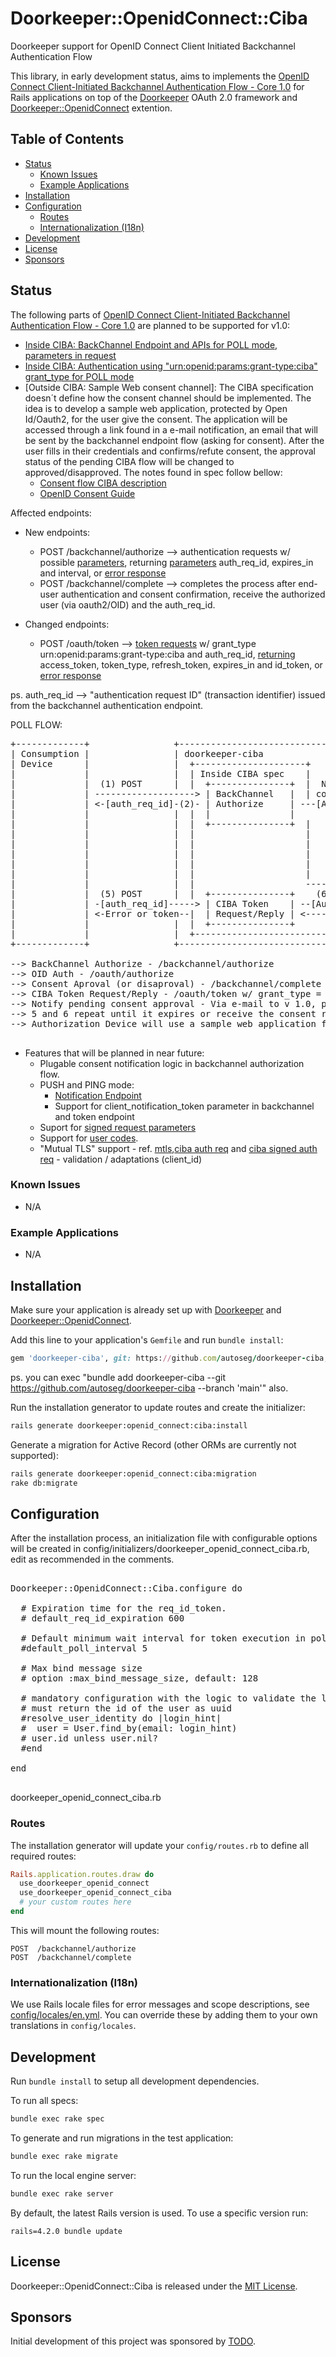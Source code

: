 # Doorkeeper::OpenidConnect::Ciba
Doorkeeper support for OpenID Connect Client Initiated Backchannel Authentication Flow

This library, in early development status, aims to implements the [OpenID Connect Client-Initiated Backchannel Authentication Flow - Core 1.0](https://openid.net/specs/openid-client-initiated-backchannel-authentication-core-1_0.html) for Rails applications on top of the [Doorkeeper](https://github.com/doorkeeper-gem/doorkeeper) OAuth 2.0 framework and [Doorkeeper::OpenidConnect](https://github.com/doorkeeper-gem/doorkeeper-openid_connect) extention.

## Table of Contents

- [Status](#status)
  - [Known Issues](#known-issues)
  - [Example Applications](#example-applications)
- [Installation](#installation)
- [Configuration](#configuration)
  - [Routes](#routes)
  - [Internationalization (I18n)](#internationalization-i18n)
- [Development](#development)
- [License](#license)
- [Sponsors](#sponsors)

## Status

The following parts of [OpenID Connect Client-Initiated Backchannel Authentication Flow - Core 1.0](https://openid.net/specs/openid-client-initiated-backchannel-authentication-core-1_0-03.html) are planned to be supported for v1.0:
- [Inside CIBA: BackChannel Endpoint and APIs for POLL mode, parameters in request](https://openid.net/specs/openid-client-initiated-backchannel-authentication-core-1_0-03.html#rfc.section.5)
- [Inside CIBA: Authentication using "urn:openid:params:grant-type:ciba" grant_type for POLL mode](https://openid.net/specs/openid-client-initiated-backchannel-authentication-core-1_0-03.html#registration)
- [Outside CIBA: Sample Web consent channel]: The CIBA specification doesn´t define how the consent channel should be implemented. The idea is to develop a sample web application, protected by Open Id/Oauth2, for the user give the consent. The application will be accessed through a link found in a e-mail notification, an email that will be sent by the backchannel endpoint flow (asking for consent).  After the user fills in their credentials and confirms/refute consent, the approval status of the pending CIBA flow will be changed to approved/disapproved. The notes found in spec follow bellow:
  - [Consent flow CIBA description](https://openid.net/specs/openid-client-initiated-backchannel-authentication-core-1_0-03.html#rfc.section.8)
  - [OpenID Consent Guide](https://openid.net/specs/openid-connect-core-1_0.html#Consent)

Affected endpoints:

- New endpoints:
  - POST /backchannel/authorize --> authentication requests w/ possible [parameters](https://openid.net/specs/openid-client-initiated-backchannel-authentication-core-1_0-03.html#auth_request), returning [parameters](https://openid.net/specs/openid-client-initiated-backchannel-authentication-core-1_0-03.html#successful_authentication_request_acknowdlegment) auth_req_id, expires_in and interval, or [error response](https://openid.net/specs/openid-client-initiated-backchannel-authentication-core-1_0-03.html#auth_error_response)
  - POST /backchannel/complete --> completes the process after end-user authentication and consent confirmation, receive the authorized user (via oauth2/OID) and the auth_req_id. 

- Changed endpoints:
  - POST /oauth/token --> [token requests](https://openid.net/specs/openid-client-initiated-backchannel-authentication-core-1_0-03.html#token_request) w/ grant_type urn:openid:params:grant-type:ciba and auth_req_id, [returning](https://openid.net/specs/openid-client-initiated-backchannel-authentication-core-1_0-03.html#token_response) access_token, token_type, refresh_token, expires_in and id_token, or [error response](https://openid.net/specs/openid-client-initiated-backchannel-authentication-core-1_0-03.html#token_error_response)

ps. auth_req_id --> "authentication request ID" (transaction identifier) issued from the backchannel authentication endpoint.

POLL FLOW:

<pre>
+-------------+                +-------------------------------------------------------------------------+
| Consumption |                | doorkeeper-ciba                                                         |
| Device      |                |  +---------------------+                  +---------------------------+ |
|             |                |  | Inside CIBA spec    |       (3)        | Outside CIBA spec         | |
|             |  (1) POST      |  |  +---------------+  |  Notify pending  |  +----------------------+ | |
|             | -------------------> | BackChannel   |  | consent approval |  | Authorization Device | | |
|             | <-[auth_req_id]-(2)- | Authorize     | ---[Auth Result ID]--> |- OID Auth            | | |
|             |                |  |  |               |                     |  |- Consent Approval    | | |
|             |                |  |  +---------------+  |                  |  +----------------------+ | |
|             |                |  |                     |                  |            |              | |
|             |                |  |                     |                  +------------|--------------+ |
|             |                |  |                     |                           (4) |                |
|             |                |  |                     |                        [Auth Result ID]        |
|             |                |  |                     |                               |                |
|             |                |  |                     --------------------------------V------------+   |
|             |  (5) POST      |  |  +---------------+    (6)                 +--------------------+ |   |
|             | -[auth_req_id]-----> | CIBA Token    | --[Auth Result ID]-->  | Update BackChannel | |   |
|             | <-Error or token--|  | Request/Reply | <--------------------  | Request Id Status  | |   |
|             |                |  |  +---------------+                        +--------------------+ |   |
|             |                |  +------------------------------------------------------------------+   |
+-------------+                +-------------------------------------------------------------------------+

--> BackChannel Authorize - /backchannel/authorize
--> OID Auth - /oauth/authorize 
--> Consent Aproval (or disaproval) - /backchannel/complete
--> CIBA Token Request/Reply - /oauth/token w/ grant_type = urn:openid:params:grant-type:ciba
--> Notify pending consent approval - Via e-mail to v 1.0, plugable in the future
--> 5 and 6 repeat until it expires or receive the consent response, limited by a minimum trial interval (parameters returned by backchannel-authorize).
--> Authorization Device will use a sample web application for v1.0

</pre>


- Features that will be planned in near future:
  - Plugable consent notification logic in backchannel authorization flow.
  - PUSH and PING mode:
    - [Notification Endpoint](https://openid.net/specs/openid-client-initiated-backchannel-authentication-core-1_0-03.html#backchannel_client_notification_endpoint)
    - Support for client_notification_token parameter in backchannel and token endpoint
  - Suport for [signed request parameters](https://openid.net/specs/openid-client-initiated-backchannel-authentication-core-1_0-03.html#signed_auth_request)
  - Support for [user codes](https://openid.net/specs/openid-client-initiated-backchannel-authentication-core-1_0-03.html#user_code).
  - "Mutual TLS" support - ref. [mtls](https://tools.ietf.org/html/draft-ietf-oauth-mtls#section-2.2),[ciba auth req](https://openid.net/specs/openid-client-initiated-backchannel-authentication-core-1_0-03.html#auth_request) and [ciba signed auth req](https://openid.net/specs/openid-client-initiated-backchannel-authentication-core-1_0-03.html#signed_auth_request) - validation / adaptations (client_id)

### Known Issues

- N/A

### Example Applications

- N/A

## Installation

Make sure your application is already set up with [Doorkeeper](https://github.com/doorkeeper-gem/doorkeeper#installation) and [Doorkeeper::OpenidConnect](https://github.com/doorkeeper-gem/doorkeeper-openid_connect#installation).

Add this line to your application's `Gemfile` and run `bundle install`:

```ruby
gem 'doorkeeper-ciba', git: https://github.com/autoseg/doorkeeper-ciba, branch: 'main'
```
ps. you can exec "bundle add doorkeeper-ciba --git https://github.com/autoseg/doorkeeper-ciba --branch 'main'" also.

Run the installation generator to update routes and create the initializer:

```sh
rails generate doorkeeper:openid_connect:ciba:install
```

Generate a migration for Active Record (other ORMs are currently not supported):

```sh
rails generate doorkeeper:openid_connect:ciba:migration
rake db:migrate
```
## Configuration

After the installation process, an initialization file with configurable options will be created in config/initializers/doorkeeper_openid_connect_ciba.rb, edit as recommended in the comments.

<pre>

Doorkeeper::OpenidConnect::Ciba.configure do

  # Expiration time for the req_id_token.
  # default_req_id_expiration 600

  # Default minimum wait interval for token execution in poll mode
  #default_poll_interval 5

  # Max bind message size
  # option :max_bind_message_size, default: 128

  # mandatory configuration with the logic to validate the login_hint filled in both backchannel authentication and backchannel complete  
  # must return the id of the user as uuid
  #resolve_user_identity do |login_hint|
  #  user = User.find_by(email: login_hint)
  #	user.id unless user.nil?
  #end

end

</pre>

doorkeeper_openid_connect_ciba.rb

### Routes

The installation generator will update your `config/routes.rb` to define all required routes:

``` ruby
Rails.application.routes.draw do
  use_doorkeeper_openid_connect
  use_doorkeeper_openid_connect_ciba
  # your custom routes here
end
```

This will mount the following routes:

```
POST  /backchannel/authorize
POST  /backchannel/complete
```


### Internationalization (I18n)

We use Rails locale files for error messages and scope descriptions, see [config/locales/en.yml](config/locales/en.yml). You can override these by adding them to your own translations in `config/locales`.

## Development

Run `bundle install` to setup all development dependencies.

To run all specs:

```sh
bundle exec rake spec
```

To generate and run migrations in the test application:

```sh
bundle exec rake migrate
```

To run the local engine server:

```sh
bundle exec rake server
```

By default, the latest Rails version is used. To use a specific version run:

```
rails=4.2.0 bundle update
```

## License

Doorkeeper::OpenidConnect::Ciba is released under the [MIT License](http://www.opensource.org/licenses/MIT).

## Sponsors

Initial development of this project was sponsored by [TODO](TODO).
